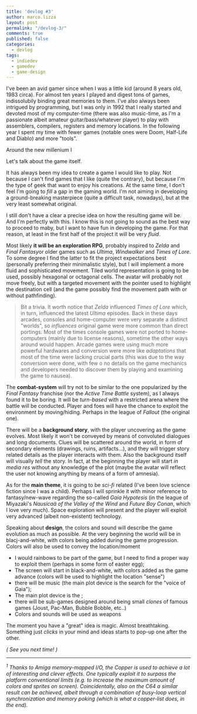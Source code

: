 ```yaml
---
title: 'devlog #3'
author: marco.lizza
layout: post
permalink: "/devlog-3/"
comments: true
published: false
categories: 
  - devlog
tags: 
  - indiedev
  - gamedev
  - game-design
---
```


I've been an avid gamer since when I was a little kid (around 8 years old, 1983 circa). For almost ten years I played and digest tons of games, indissolubily binding great memories to them. I've also always been intrigued by programming, but I was only in 1992 that I really started and devoted most of my computer-time (there was also music-time, as I'm a passionate albeit amateur guitar/bass/whatever player) to play with assemblers, compilers, registers and memory locations. In the following year I spent my time with fewer games (notable ones were Doom, Half-Life and Diablo) and more "tools".

Around the new millenium I 




Let's talk about the game itself.

It has always been my idea to create a game I would like to play. Not because I can't find games that I like (quite the contrary), but because I'm the type of geek that want to enjoy his creations. At the same time, I don't feel I'm going to *fill* a gap in the gaming world. I'm not aiming in developing a ground-breaking masterpiece (quite a difficult task, nowadays), but at the very least somewhat original.

I still don't have a clear a precise idea on how the resulting game will be. And I'm perfectly with this. I know this is not going to sound as the best way to proceed to maby, but I want to have fun in developing the game. For that reason, at least in the first half of the project it will be very *fluid*.

Most likely **it will be an exploration RPG**, probably inspired to *Zelda* and *Final Fantasy*or older games such as *Ultima*, *Windwalker* and *Times of Lore*. To some degree I find the latter to fit the project expectations best (personally preferring their minimalistic style), but I will implement a more fluid and sophisticated movement. Tiled world representation is going to be used, possibly hexagonal or octagonal cells. The avatar will probably not move freely, but with a targeted movement with the pointer used to highlight the destination cell (and the game possibly find the movement path with or without pathfinding).

> Bit a trivia. It worth notice that *Zelda* influenced *Times of Lore* which, in turn, influenced the latest *Ultima* episodes. Back in these days arcades, consoles and home-computer were very separate a distinct "worlds", so *influences* original game were more common than direct portings. Most of the times console games were not ported to home-computers (mainly due to license reasons), sometime the other ways around would happen. Arcade games were using much more powerful hardwares and conversion were more like *adaptations* that most of the time were lacking crucial parts (this was due to the way conversion were done, with few o no details on the game mechanics and developers needed to discover them by playing and examining the game to nausea).

The **combat-system** will try not to be similar to the one popularized by the  *Final Fantasy* franchise (nor the *Active Time Battle* system), as I always found it to be boring. It will be *turn-based* with a restricted arena where the battle will be conducted. Player and foes will have the chance to exploit the environment by moving/hiding. Perhaps in the league of *Fallout* (the original one).

There will be a **background story**, with the player uncovering as the game evolves. Most likely it won't be conveyed by means of convoluted dialogues and long documents. Clues will be scattered around the world, in form of secondary elements (drawings, ruins, artifacts...), and they will trigger story related details as the player interacts with them. Also the background itself will visually *tell* the story. In fact, at the beginning the player will start *in media res* without any knowledge of the plot (maybe the avatar will reflect the user not knowing anything by means of a form of amnesia).

As for the **main theme**, it is going to be *sci-fi* related (I've been love science fiction since I was a child). Perhaps I will sprinkle it with minor reference to fantasy/new-wave regarding the so-called *Gaia Hypotesis* (in the league of Miyazaki's *Nausicaä of the Valley of the Wind* and *Future Boy Conan*, which I love very much). Space exploration will present and the player will exploit very advanced (albeit non-existent) technology.

Speaking about **design**, the colors and sound will describe the game evolution as much as possible. At the very beginning the world will be in blacj-and-white, with colors being added during the game progression. Colors will also be used to convey the location/moment
* I would rainbows to be part of the game, but I need to find a proper way to exploit them (perhaps in some form of easter egg);
* The screen will start in black-and-white, with colors added as the game advance (colors will be used to highlight the location "sense")
* there will be music (the main plot device is the search for the "voice of Gaia");
* The main plot device is the ;
* there will be sub-games designed around being small *clones* of famous games (Joust, Pac-Man, Bubble Bobble, etc..)
* Colors and sounds will be used as weapons

The moment you have a "great" idea is magic. Almost breathtaking. Something just *clicks* in your mind and ideas starts to pop-up one after the other.

*( See you next time! )*

---

*<sup><a name="note_copperlist">1</a></sup> Thanks to Amiga memory-mapped I/O, the Copper is used to achieve a lot of interesting and clever effects. One typically exploit it to surpass the platform conventional limits (e.g. to increase the maximum amount of colors and sprites on screen). Coincidentally, also on the C64 a similar result can be achieved, albeit through a combination of busy-loop vertical synchronization and memory poking (which is what a copper-list does, in the end).*
